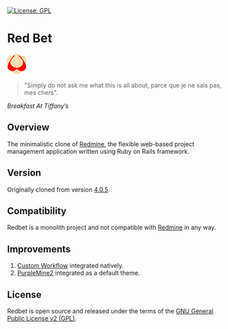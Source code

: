 [![License: GPL](https://img.shields.io/badge/License-GPL-red.svg)](https://opensource.org/licenses/MIT)

# Red Bet
![image](./public/favicon.png)

>"Simply do not ask me what this is all about, 
>parce que je ne sais pas, mes chers".

_Breakfast At Tiffany’s_

## Overview
The minimalistic clone of [Redmine](http://redmine.org/), the flexible web-based project management application written using Ruby on Rails framework.

## Version
Originally cloned from version [4.0.5](https://github.com/redmine/redmine/tree/4.0.5). 

## Compatibility
Redbet is a monolith project and not compatible with [Redmine](https://github.com/redmine/redmine) in any way.

## Improvements
1. [Custom Workflow](https://www.redmine.org/plugins/custom-workflows) integrated natively.  
1. [PurpleMine2](https://github.com/mrliptontea/PurpleMine2) integrated as a default theme. 

## License
Redbet is open source and released under the terms of the [GNU General Public License v2 (GPL)](http://www.gnu.org/licenses/old-licenses/gpl-2.0.html).
